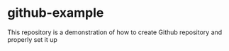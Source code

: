 # github-example
This repository is a demonstration of how to create  Github repository and properly set it up
